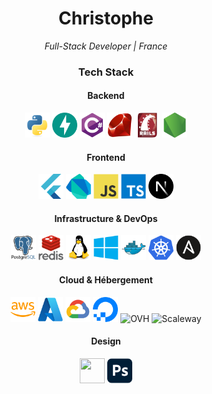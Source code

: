 <h1 align="center">Christophe</h1>

<p align="center">
  <em>Full-Stack Developer | France</em>
</p>

<h3 align="center">Tech Stack</h3>

<div align="center">
  <h4>Backend</h4>
  <p>
    <img src="https://raw.githubusercontent.com/devicons/devicon/master/icons/python/python-original.svg" width="40" height="40"/>
    <img src="https://raw.githubusercontent.com/devicons/devicon/master/icons/fastapi/fastapi-original.svg" width="40" height="40"/>
    <img src="https://raw.githubusercontent.com/devicons/devicon/master/icons/csharp/csharp-original.svg" width="40" height="40"/>
    <img src="https://raw.githubusercontent.com/devicons/devicon/master/icons/ruby/ruby-original.svg" width="40" height="40"/>
    <img src="https://raw.githubusercontent.com/devicons/devicon/master/icons/rails/rails-original-wordmark.svg" width="40" height="40"/>
    <img src="https://raw.githubusercontent.com/devicons/devicon/master/icons/nodejs/nodejs-original.svg" width="40" height="40"/>
  </p>

  <h4>Frontend</h4>
  <p>
    <img src="https://raw.githubusercontent.com/devicons/devicon/master/icons/flutter/flutter-original.svg" width="40" height="40"/>
    <img src="https://raw.githubusercontent.com/devicons/devicon/master/icons/dart/dart-original.svg" width="40" height="40"/>
    <img src="https://raw.githubusercontent.com/devicons/devicon/master/icons/javascript/javascript-original.svg" width="40" height="40"/>
    <img src="https://raw.githubusercontent.com/devicons/devicon/master/icons/typescript/typescript-original.svg" width="40" height="40"/>
    <img src="https://raw.githubusercontent.com/devicons/devicon/master/icons/nextjs/nextjs-original.svg" width="40" height="40"/>
  </p>

  <h4>Infrastructure & DevOps</h4>
  <p>
    <img src="https://raw.githubusercontent.com/devicons/devicon/master/icons/postgresql/postgresql-original-wordmark.svg" width="40" height="40"/>
    <img src="https://raw.githubusercontent.com/devicons/devicon/master/icons/redis/redis-original-wordmark.svg" width="40" height="40"/>
    <img src="https://raw.githubusercontent.com/devicons/devicon/master/icons/linux/linux-original.svg" width="40" height="40"/>
    <img src="https://raw.githubusercontent.com/devicons/devicon/master/icons/windows8/windows8-original.svg" width="40" height="40"/>
    <img src="https://raw.githubusercontent.com/devicons/devicon/master/icons/docker/docker-original.svg" width="40" height="40"/>
    <img src="https://raw.githubusercontent.com/devicons/devicon/master/icons/kubernetes/kubernetes-plain.svg" width="40" height="40"/>
    <img src="https://raw.githubusercontent.com/devicons/devicon/master/icons/ansible/ansible-original.svg" width="40" height="40"/>
  </p>

  <h4>Cloud & Hébergement</h4>
  <p>
    <img src="https://raw.githubusercontent.com/devicons/devicon/master/icons/amazonwebservices/amazonwebservices-plain-wordmark.svg" width="40" height="40"/>
    <img src="https://raw.githubusercontent.com/devicons/devicon/master/icons/azure/azure-original.svg" width="40" height="40"/>
    <img src="https://raw.githubusercontent.com/devicons/devicon/master/icons/googlecloud/googlecloud-original.svg" width="40" height="40"/>
    <img src="https://raw.githubusercontent.com/devicons/devicon/master/icons/digitalocean/digitalocean-original.svg" width="40" height="40"/>
    <img src="https://www.svgrepo.com/show/331524/ovh-v2.svg" width="40" height="40" alt="OVH"/>
    <img src="https://www.vectorlogo.zone/logos/scaleway/scaleway-icon.svg" width="40" height="40" alt="Scaleway"/>
  </p>

  <h4>Design</h4>
  <p>
    <img src="https://www.vectorlogo.zone/logos/figma/figma-icon.svg" width="40" height="40"/>
    <img src="https://raw.githubusercontent.com/devicons/devicon/master/icons/photoshop/photoshop-plain.svg" width="40" height="40"/>
  </p>
</div>
